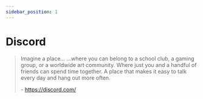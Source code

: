 ```yaml
---
sidebar_position: 1
---
```


# Discord

> Imagine a place...
> ...where you can belong to a school club, a gaming group, or a worldwide art community. Where just you and a handful of
> friends can spend time together. A place that makes it easy to talk every day and hang out more often.
>
> \- https://discord.com/
